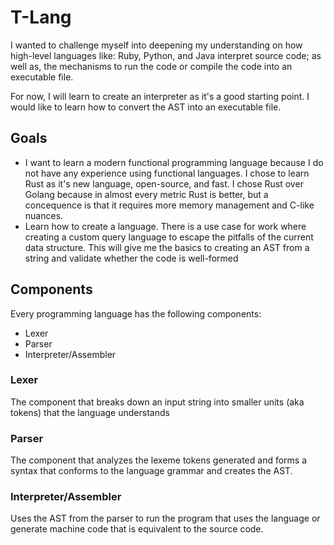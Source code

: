 # T-Lang
I wanted to challenge myself into deepening my understanding on how high-level languages like: Ruby, Python, and Java interpret source code; as well as, the mechanisms to run the code or compile the code into an executable file.

For now, I will learn to create an interpreter as it's a good starting point.
I would like to learn how to convert the AST into an executable file.

## Goals
* I want to learn a modern functional programming language because I do not have any experience using functional languages.
I chose to learn Rust as it's new language, open-source, and fast. I chose Rust over Golang because in almost every metric Rust is better, but a concequence is that it requires more memory management and C-like nuances.
* Learn how to create a language. There is a use case for work where creating a custom query language to escape the pitfalls of the current data structure.
This will give me the basics to creating an AST from a string and validate whether the code is well-formed

## Components
Every programming language has the following components:
* Lexer
* Parser
* Interpreter/Assembler

### Lexer
The component that breaks down an input string into smaller units (aka tokens) that the language understands

### Parser
The component that analyzes the lexeme tokens generated and forms a syntax that conforms to the language grammar and creates the AST.

### Interpreter/Assembler
Uses the AST from the parser to run the program that uses the language or generate machine code that is equivalent to the source code.